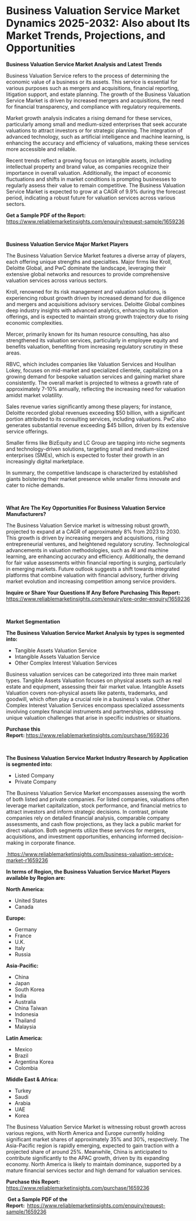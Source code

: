 <p><h1>Business Valuation Service Market Dynamics 2025-2032: Also about Its Market Trends, Projections, and Opportunities</h1></p><p><strong>Business Valuation Service Market Analysis and Latest Trends</strong></p>
<p><p>Business Valuation Service refers to the process of determining the economic value of a business or its assets. This service is essential for various purposes such as mergers and acquisitions, financial reporting, litigation support, and estate planning. The growth of the Business Valuation Service Market is driven by increased mergers and acquisitions, the need for financial transparency, and compliance with regulatory requirements.</p><p>Market growth analysis indicates a rising demand for these services, particularly among small and medium-sized enterprises that seek accurate valuations to attract investors or for strategic planning. The integration of advanced technology, such as artificial intelligence and machine learning, is enhancing the accuracy and efficiency of valuations, making these services more accessible and reliable.</p><p>Recent trends reflect a growing focus on intangible assets, including intellectual property and brand value, as companies recognize their importance in overall valuation. Additionally, the impact of economic fluctuations and shifts in market conditions is prompting businesses to regularly assess their value to remain competitive. The Business Valuation Service Market is expected to grow at a CAGR of 9.9% during the forecast period, indicating a robust future for valuation services across various sectors.</p></p>
<p><strong>Get a Sample PDF of the Report:&nbsp;</strong> <a href="https://www.reliablemarketinsights.com/enquiry/request-sample/1659236?utm_campaign=2738&utm_medium=2&utm_source=Github&utm_content=ia&utm_term=20042025&utm_id=business-valuation-service">https://www.reliablemarketinsights.com/enquiry/request-sample/1659236</a></p>
<p>&nbsp;</p>
<p><strong>Business Valuation Service Major Market Players</strong></p>
<p><p>The Business Valuation Service Market features a diverse array of players, each offering unique strengths and specialties. Major firms like Kroll, Deloitte Global, and PwC dominate the landscape, leveraging their extensive global networks and resources to provide comprehensive valuation services across various sectors.</p><p>Kroll, renowned for its risk management and valuation solutions, is experiencing robust growth driven by increased demand for due diligence and mergers and acquisitions advisory services. Deloitte Global combines deep industry insights with advanced analytics, enhancing its valuation offerings, and is expected to maintain strong growth trajectory due to rising economic complexities.</p><p>Mercer, primarily known for its human resource consulting, has also strengthened its valuation services, particularly in employee equity and benefits valuation, benefiting from increasing regulatory scrutiny in these areas.</p><p>RBVC, which includes companies like Valuation Services and Houlihan Lokey, focuses on mid-market and specialized clientele, capitalizing on a growing demand for bespoke valuation services and gaining market share consistently. The overall market is projected to witness a growth rate of approximately 7-10% annually, reflecting the increasing need for valuation amidst market volatility.</p><p>Sales revenue varies significantly among these players; for instance, Deloitte recorded global revenues exceeding $50 billion, with a significant portion attributed to its consulting services, including valuations. PwC also generates substantial revenue exceeding $45 billion, driven by its extensive service offerings.</p><p>Smaller firms like BizEquity and LC Group are tapping into niche segments and technology-driven solutions, targeting small and medium-sized enterprises (SMEs), which is expected to foster their growth in an increasingly digital marketplace.</p><p>In summary, the competitive landscape is characterized by established giants bolstering their market presence while smaller firms innovate and cater to niche demands.</p></p>
<p>&nbsp;</p>
<p><strong>What Are The Key Opportunities For Business Valuation Service Manufacturers?</strong></p>
<p><p>The Business Valuation Service market is witnessing robust growth, projected to expand at a CAGR of approximately 8% from 2023 to 2030. This growth is driven by increasing mergers and acquisitions, rising entrepreneurial ventures, and heightened regulatory scrutiny. Technological advancements in valuation methodologies, such as AI and machine learning, are enhancing accuracy and efficiency. Additionally, the demand for fair value assessments within financial reporting is surging, particularly in emerging markets. Future outlook suggests a shift towards integrated platforms that combine valuation with financial advisory, further driving market evolution and increasing competition among service providers.</p></p>
<p><strong>Inquire or Share Your Questions If Any Before Purchasing This Report:</strong> <a href="https://www.reliablemarketinsights.com/enquiry/pre-order-enquiry/1659236?utm_campaign=2738&utm_medium=2&utm_source=Github&utm_content=ia&utm_term=20042025&utm_id=business-valuation-service">https://www.reliablemarketinsights.com/enquiry/pre-order-enquiry/1659236</a></p>
<p>&nbsp;</p>
<p><strong>Market Segmentation</strong></p>
<p><strong>The Business Valuation Service Market Analysis by types is segmented into:</strong></p>
<p><ul><li>Tangible Assets Valuation Service</li><li>Intangible Assets Valuation Service</li><li>Other Complex Interest Valuation Services</li></ul></p>
<p><p>Business valuation services can be categorized into three main market types. Tangible Assets Valuation focuses on physical assets such as real estate and equipment, assessing their fair market value. Intangible Assets Valuation covers non-physical assets like patents, trademarks, and goodwill, which often play a crucial role in a business's value. Other Complex Interest Valuation Services encompass specialized assessments involving complex financial instruments and partnerships, addressing unique valuation challenges that arise in specific industries or situations.</p></p>
<p><strong>Purchase this Report:&nbsp;</strong><a href="https://www.reliablemarketinsights.com/purchase/1659236?utm_campaign=2738&utm_medium=2&utm_source=Github&utm_content=ia&utm_term=20042025&utm_id=business-valuation-service">https://www.reliablemarketinsights.com/purchase/1659236</a></p>
<p>&nbsp;</p>
<p><strong>The Business Valuation Service Market Industry Research by Application is segmented into:</strong></p>
<p><ul><li>Listed Company</li><li>Private Company</li></ul></p>
<p><p>The Business Valuation Service Market encompasses assessing the worth of both listed and private companies. For listed companies, valuations often leverage market capitalization, stock performance, and financial metrics to attract investors and inform strategic decisions. In contrast, private companies rely on detailed financial analysis, comparable company assessments, and cash flow projections, as they lack a public market for direct valuation. Both segments utilize these services for mergers, acquisitions, and investment opportunities, enhancing informed decision-making in corporate finance.</p></p>
<p><a href="https://www.reliablemarketinsights.com/business-valuation-service-market-r1659236?utm_campaign=2738&utm_medium=2&utm_source=Github&utm_content=ia&utm_term=20042025&utm_id=business-valuation-service">&nbsp;https://www.reliablemarketinsights.com/business-valuation-service-market-r1659236</a></p>
<p><strong>In terms of Region, the Business Valuation Service Market Players available by Region are:</strong></p>
<p>
    <p> <strong> North America: </strong>
        <ul>
            <li>United States</li>
            <li>Canada</li>
        </ul>
        </p> 
    <p> <strong> Europe: </strong>
        <ul>
            <li>Germany</li>
            <li>France</li>
            <li>U.K.</li>
            <li>Italy</li>
            <li>Russia</li>
        </ul>
        </p> 
    <p> <strong> Asia-Pacific: </strong>
        <ul>
            <li>China</li>
            <li>Japan</li>
            <li>South Korea</li>
            <li>India</li>
            <li>Australia</li>
            <li>China Taiwan</li>
            <li>Indonesia</li>
            <li>Thailand</li>
            <li>Malaysia</li>
        </ul>
        </p> 
    <p> <strong> Latin America: </strong>
        <ul>
            <li>Mexico</li>
            <li>Brazil</li>
            <li>Argentina Korea</li>
            <li>Colombia</li>
        </ul>
        </p> 
    <p> <strong> Middle East & Africa: </strong>
        <ul>
            <li>Turkey</li>
            <li>Saudi</li>
            <li>Arabia</li>
            <li>UAE</li>
            <li>Korea</li>
        </ul>
    </p>
    </p>
<p><p>The Business Valuation Service Market is witnessing robust growth across various regions, with North America and Europe currently holding significant market shares of approximately 35% and 30%, respectively. The Asia-Pacific region is rapidly emerging, expected to gain traction with a projected share of around 25%. Meanwhile, China is anticipated to contribute significantly to the APAC growth, driven by its expanding economy. North America is likely to maintain dominance, supported by a mature financial services sector and high demand for valuation services.</p></p>
<p><strong>Purchase this Report: </strong><a href="https://www.reliablemarketinsights.com/purchase/1659236?utm_campaign=2738&utm_medium=2&utm_source=Github&utm_content=ia&utm_term=20042025&utm_id=business-valuation-service">https://www.reliablemarketinsights.com/purchase/1659236</a></p>
<p>&nbsp;<strong>Get a Sample PDF of the Report:&nbsp;&nbsp;</strong><a href="https://www.reliablemarketinsights.com/enquiry/request-sample/1659236?utm_campaign=2738&utm_medium=2&utm_source=Github&utm_content=ia&utm_term=20042025&utm_id=business-valuation-service">https://www.reliablemarketinsights.com/enquiry/request-sample/1659236</a></p>
<p><strong></strong></p>
<p><p></p><p></p><p></p></p>